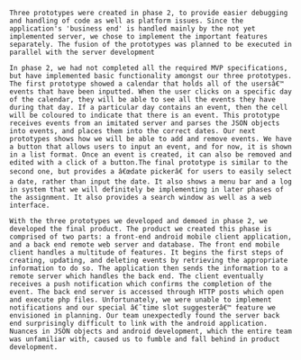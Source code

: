 
	Three prototypes were created in phase 2, to provide easier debugging and handling of code as well as platform issues. Since the application's 'business end' is handled mainly by the not yet implemented server, we chose to implement the important features separately. The fusion of the prototypes was planned to be executed in parallel with the server development

	In phase 2, we had not completed all the required MVP specifications, but have implemented basic functionality amongst our three prototypes. The first prototype showed a calendar that holds all of the usersâ€™ events that have been inputted. When the user clicks on a specific day of the calendar, they will be able to see all the events they have during that day. If a particular day contains an event, then the cell will be coloured to indicate that there is an event. This prototype receives events from an imitated server and parses the JSON objects into events, and places them into the correct dates. Our next prototypes shows how we will be able to add and remove events. We have a button that allows users to input an event, and for now, it is shown in a list format. Once an event is created, it can also be removed and edited with a click of a button.The final prototype is similar to the second one, but provides a â€œdate pickerâ€ for users to easily select a date, rather than input the date. It also shows a menu bar and a log in system that we will definitely be implementing in later phases of the assignment. It also provides a search window as well as a web interface.

	With the three prototypes we developed and demoed in phase 2, we developed the final product. The product we created this phase is comprised of two parts: a front-end android mobile client application, and a back end remote web server and database. The front end mobile client handles a multitude of features. It begins the first steps of creating, updating, and deleting events by retrieving the appropriate information to do so. The application then sends the information to a remote server which handles the back end. The client eventually receives a push notification which confirms the completion of the event. The back end server is accessed through HTTP posts which open and execute php files. Unfortunately, we were unable to implement notifications and our special â€˜time slot suggesterâ€™ feature we envisioned in planning. Our team unexpectedly found the server back end surprisingly difficult to link with the android application. Nuances in JSON objects and android development, which the entire team was unfamiliar with, caused us to fumble and fall behind in product development.

